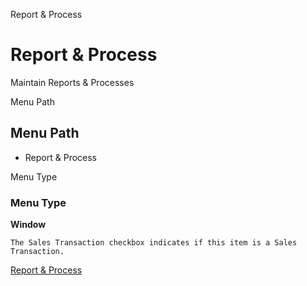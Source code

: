 
Report & Process
# Report & Process


Maintain Reports & Processes

Menu Path
## Menu Path



- Report & Process

Menu Type
### Menu Type

**Window**

```
The Sales Transaction checkbox indicates if this item is a Sales Transaction.
```

[Report & Process](../../functional-guide/window/window-report--process.md)